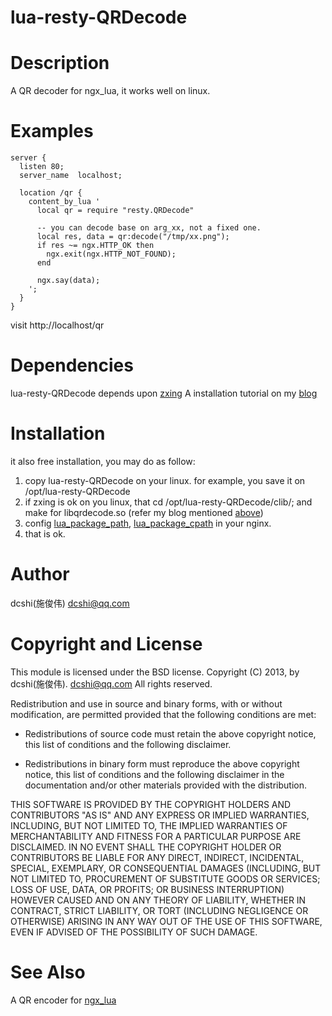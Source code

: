 lua-resty-QRDecode
==================

Description
===========
                                                                                                                                                  
A QR decoder for ngx_lua, it works well on linux.

Examples
========

    server {
      listen 80; 
      server_name  localhost; 
  
	  location /qr {
        content_by_lua '
		  local qr = require "resty.QRDecode"                                                           

		  -- you can decode base on arg_xx, not a fixed one.
		  local res, data = qr:decode("/tmp/xx.png");
		  if res ~= ngx.HTTP_OK then
    		ngx.exit(ngx.HTTP_NOT_FOUND);
		  end

		  ngx.say(data);
		';
      } 
    }
   
visit http://localhost/qr
    
Dependencies
============
lua-resty-QRDecode depends upon [zxing](http://code.google.com/p/zxing/) 
A installation tutorial on my [blog](http://www.dcshi.com/?p=242)

Installation
============
it also free installation, you may do as follow:
  1. copy lua-resty-QRDecode on your linux. for example, you save it on /opt/lua-resty-QRDecode
  2. if zxing is ok on you linux, that cd /opt/lua-resty-QRDecode/clib/; and make for libqrdecode.so (refer my blog mentioned [above](http://www.dcshi.com/?p=242))
  3. config [lua_package_path](http://wiki.nginx.org/HttpLuaModule#lua_package_cpath), [lua_package_cpath](http://wiki.nginx.org/HttpLuaModule#lua_package_cpath) in your nginx.
  4. that is ok. 

Author
======
dcshi(施俊伟) <dcshi@qq.com>

Copyright and License
=====================
This module is licensed under the BSD license.
Copyright (C) 2013, by dcshi(施俊伟). <dcshi@qq.com>
All rights reserved.

Redistribution and use in source and binary forms, with or without modification, are permitted provided that the following conditions are met:

  * Redistributions of source code must retain the above copyright notice, this list of conditions and the following disclaimer.

  * Redistributions in binary form must reproduce the above copyright notice, this list of conditions and 
	  the following disclaimer in the documentation and/or other materials provided with the distribution.

THIS SOFTWARE IS PROVIDED BY THE COPYRIGHT HOLDERS AND CONTRIBUTORS "AS IS" AND ANY EXPRESS OR IMPLIED WARRANTIES, 
INCLUDING, BUT NOT LIMITED TO, THE IMPLIED WARRANTIES OF MERCHANTABILITY AND FITNESS FOR A PARTICULAR PURPOSE ARE DISCLAIMED. 
IN NO EVENT SHALL THE COPYRIGHT HOLDER OR CONTRIBUTORS BE LIABLE FOR ANY DIRECT, INDIRECT, INCIDENTAL, SPECIAL, EXEMPLARY, 
OR CONSEQUENTIAL DAMAGES (INCLUDING, BUT NOT LIMITED TO, PROCUREMENT OF SUBSTITUTE GOODS OR SERVICES; LOSS OF USE, DATA, OR PROFITS; 
OR BUSINESS INTERRUPTION) HOWEVER CAUSED AND ON ANY THEORY OF LIABILITY, WHETHER IN CONTRACT, STRICT LIABILITY, 
OR TORT (INCLUDING NEGLIGENCE OR OTHERWISE) ARISING IN ANY WAY OUT OF THE USE OF THIS SOFTWARE, EVEN IF ADVISED OF THE POSSIBILITY OF SUCH DAMAGE.

See Also
========
A QR encoder for [ngx_lua](https://github.com/dcshi/lua-resty-QRcode)
